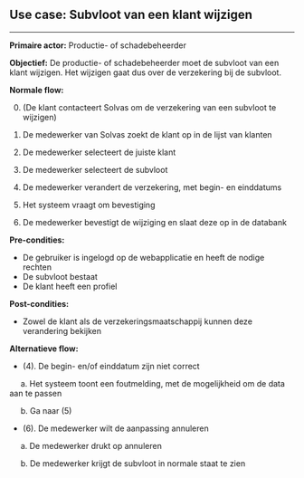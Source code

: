## Use case: Subvloot van een klant wijzigen
---

**Primaire actor:** Productie- of schadebeheerder

**Objectief:** De productie- of schadebeheerder moet de subvloot van een klant wijzigen. Het wijzigen gaat dus over de verzekering bij de subvloot.

**Normale flow:**  

0. (De klant contacteert Solvas om de verzekering van een subvloot te wijzigen)

1. De medewerker van Solvas zoekt de klant op in de lijst van klanten

2. De medewerker selecteert de juiste klant

3. De medewerker selecteert de subvloot

4. De medewerker verandert de verzekering, met begin- en einddatums

5. Het systeem vraagt om bevestiging

5. De medewerker bevestigt de wijziging en slaat deze op in de databank


**Pre-condities:**
- De gebruiker is ingelogd op de webapplicatie en heeft de nodige rechten
- De subvloot bestaat
- De klant heeft een profiel

**Post-condities:**
- Zowel de klant als de verzekeringsmaatschappij kunnen deze verandering bekijken

**Alternatieve flow:**
* (4). De begin- en/of einddatum zijn niet correct

&nbsp;&nbsp;&nbsp;&nbsp; a. Het systeem toont een foutmelding, met de mogelijkheid om de data aan te passen

&nbsp;&nbsp;&nbsp;&nbsp; b. Ga naar (5)

* (6). De medewerker wilt de aanpassing annuleren

&nbsp;&nbsp;&nbsp;&nbsp; a. De medewerker drukt op annuleren

&nbsp;&nbsp;&nbsp;&nbsp; b. De medewerker krijgt de subvloot in normale staat te zien
